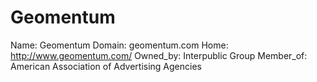 
# Geomentum

Name: Geomentum
Domain: geomentum.com
Home: http://www.geomentum.com/
Owned_by: Interpublic Group
Member_of: American Association of Advertising Agencies
